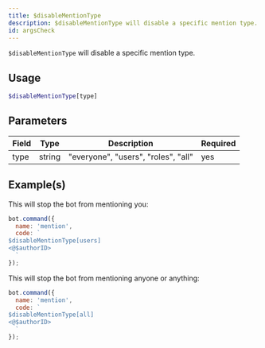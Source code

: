 ```yaml
---
title: $disableMentionType 
description: $disableMentionType will disable a specific mention type.
id: argsCheck
---
```


`$disableMentionType` will disable a specific mention type.

## Usage

```php
$disableMentionType[type]
```

## Parameters 


| Field     | Type    | Description                                        | Required |
|-----------|---------|----------------------------------------------------|----------|
| type      | string  | "everyone", "users", "roles", "all"                | yes      |


## Example(s)

This will stop the bot from mentioning you:

```javascript
bot.command({
  name: 'mention',
  code: `
$disableMentionType[users] 
<@$authorID>
  `
});
```

This will stop the bot from mentioning anyone or anything:

```javascript
bot.command({
  name: 'mention',
  code: `
$disableMentionType[all] 
<@$authorID>
  `
});
```
